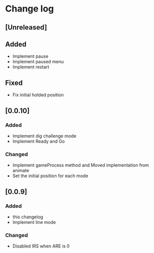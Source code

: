 # Change log

## [Unreleased]

## Added

- Implement pause
- Implement paused menu
- Implement restart

## Fixed

- Fix initial holded position

## [0.0.10]

### Added

- Implement dig challenge mode
- Implement Ready and Go

### Changed

- Implement gameProcess method and Moved implementation from animate
- Set the initial position for each mode

## [0.0.9]

### Added

- this changelog
- Implement line mode

### Changed

- Disabled IRS when ARE is 0
